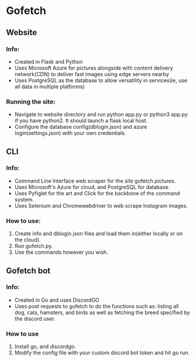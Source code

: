 # Gofetch
## Website
### Info:
* Created in Flask and Python
* Uses Microsoft Azure for pictures alongside with content delivery network(CDN) to deliver fast images using edge servers nearby
* Uses PostgreSQL as the database to allow versatility in services(ie, use all data in multiple platforms)

### Running the site:
- Navigate to website directory and run python app.py or python3 app.py if you have python2. It should launch a flask local host.
- Configure the database config(dblogin.json) and azure login(settings.json) with your own credentials.
 
## CLI
 ### Info:
* Command Line Interface web scraper for the site gofetch.pictures.
* Uses Microsoft's Azure for cloud, and PostgreSQL for database.
* Uses Pyfiglet for the art and Click for the backbone of the command system.
* Uses Selenium and Chromewebdriver to web scrape Instagram images.

### How to use:
1) Create info and dblogin json files and load them in(either locally or on the cloud).
2) Run gofetch.py.
3) Use the commands however you wish.

## Gofetch bot
### Info:
  * Created in Go and uses DiscordGO
  * Uses post requests to gofetch to do the functions such as: listing all dog, cats, hamsters, and birds as well as fetching the breed specified by the discord user.
### How to use
1) Install go, and discordgo.
2) Modify the config file with your custom discord bot token and hit go run.
